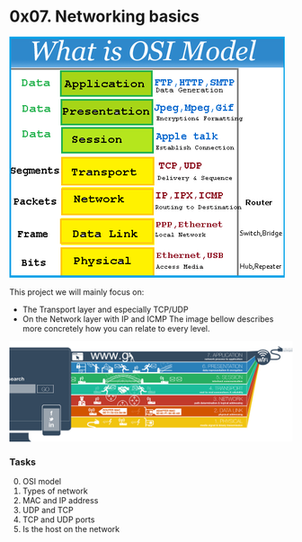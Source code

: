 # 0x07. Networking basics 

![](networking.png)

This project we will mainly focus on:
 - The Transport layer and especially TCP/UDP
 - On the Network layer with IP and ICMP
The image bellow describes more concretely how you can relate to every level.

![](protocols.jpg)

### Tasks
0. OSI model
1. Types of network 
2. MAC and IP address 
3. UDP and TCP 
4. TCP and UDP ports 
5. Is the host on the network 


